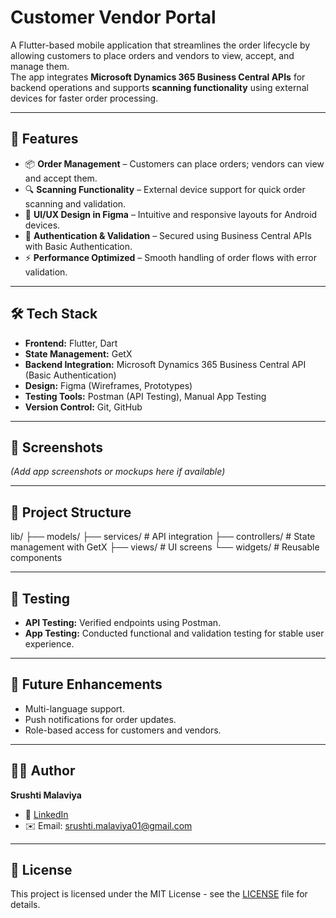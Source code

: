 # Customer Vendor Portal

A Flutter-based mobile application that streamlines the order lifecycle by allowing customers to place orders and vendors to view, accept, and manage them.  
The app integrates **Microsoft Dynamics 365 Business Central APIs** for backend operations and supports **scanning functionality** using external devices for faster order processing.

---

## 🚀 Features
- 📦 **Order Management** – Customers can place orders; vendors can view and accept them.  
- 🔍 **Scanning Functionality** – External device support for quick order scanning and validation.  
- 🎨 **UI/UX Design in Figma** – Intuitive and responsive layouts for Android devices.  
- 🔐 **Authentication & Validation** – Secured using Business Central APIs with Basic Authentication.  
- ⚡ **Performance Optimized** – Smooth handling of order flows with error validation.  

---

## 🛠 Tech Stack
- **Frontend:** Flutter, Dart  
- **State Management:** GetX  
- **Backend Integration:** Microsoft Dynamics 365 Business Central API (Basic Authentication)  
- **Design:** Figma (Wireframes, Prototypes)  
- **Testing Tools:** Postman (API Testing), Manual App Testing  
- **Version Control:** Git, GitHub  

---

## 📱 Screenshots
*(Add app screenshots or mockups here if available)*

---

## 📂 Project Structure
lib/
├── models/
├── services/ # API integration
├── controllers/ # State management with GetX
├── views/ # UI screens
└── widgets/ # Reusable components

---

## 🧪 Testing
- **API Testing:** Verified endpoints using Postman.  
- **App Testing:** Conducted functional and validation testing for stable user experience.  

---

## 🔮 Future Enhancements
- Multi-language support.  
- Push notifications for order updates.  
- Role-based access for customers and vendors.  

---

## 👩‍💻 Author
**Srushti Malaviya**  
- 💼 [LinkedIn](https://www.linkedin.com/in/srushti-malaviya-357230233)  
- ✉️ Email: srushti.malaviya01@gmail.com  

---

## 📜 License
This project is licensed under the MIT License - see the [LICENSE](LICENSE) file for details.
